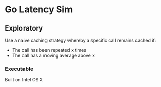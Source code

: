 # Go Latency Sim

## Exploratory
Use a naive caching strategy whereby a specific call remains cached if:
- The call has been repeated x times
- The call has a moving average above x

### Executable
Built on Intel OS X

 

